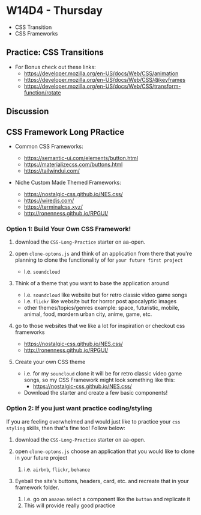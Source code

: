 # W14D4 - Thursday
- CSS Transition
- CSS Frameworks

## Practice: CSS Transitions
- For Bonus check out these links: 
  - https://developer.mozilla.org/en-US/docs/Web/CSS/animation
  - https://developer.mozilla.org/en-US/docs/Web/CSS/@keyframes
  - https://developer.mozilla.org/en-US/docs/Web/CSS/transform-function/rotate

## Discussion

## CSS Framework Long PRactice
- Common CSS Frameworks:
  - https://semantic-ui.com/elements/button.html
  - https://materializecss.com/buttons.html
  - https://tailwindui.com/

- Niche Custom Made Themed Frameworks:
  - https://nostalgic-css.github.io/NES.css/
  - https://wiredjs.com/
  - https://terminalcss.xyz/
  - http://ronenness.github.io/RPGUI/


### Option 1: Build Your Own CSS Framework!
1) download the `CSS-Long-Practice` starter on aa-open. 
2) open `clone-optons.js` and think of an application from there that you're planning to clone the functionality of for `your future first project`
   - I.e. `soundcloud`
3) Think of a theme that you want to base the application around
   - I.e. `soundcloud` like website but for retro classic video game songs 
   - I.e. `flickr` like website but for horror post apocalyptic images
   - other themes/topics/genres example: space, futuristic, mobile, animal, food, mordern urban city, anime, game, etc.
4)  go to those websites that we like a lot for inspiration or checkout css frameworks
    - https://nostalgic-css.github.io/NES.css/
    - http://ronenness.github.io/RPGUI/

5) Create your own CSS theme
    - i.e. for my `souncloud` clone it will be for retro classic video game songs, so my CSS Framework might look something like this:
      - https://nostalgic-css.github.io/NES.css/
    - Download the starter and create a few basic components!

### Option 2: If you just want practice coding/styling
If you are feeling overwhelmed and would just like to practice your `css styling` skills, then that's fine too! Follow below: 

1) download the `CSS-Long-Practice` starter on aa-open.   
2) open `clone-optons.js` choose an application that you would like to clone in your future project
   1) i.e. `airbnb`, `flickr`, `behance`

3) Eyeball the site's buttons, headers, card, etc. and recreate that in your framework folder.
   1) I.e. go on `amazon` select a component like the `button` and replicate it
   2) This will provide really good practice 